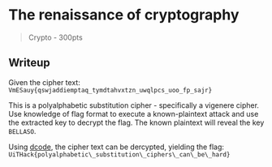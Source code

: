 # The renaissance of cryptography

> Crypto - 300pts

## Writeup

Given the cipher text:
`VmESauy{qswjaddiemptaq_tymdtahvxtzn_uwqlpcs_uoo_fp_sajr}`

This is a polyalphabetic substitution cipher - specifically a vigenere cipher.
Use knowledge of flag format to execute a known-plaintext attack and use the extracted key to decrypt the flag.
The known plaintext will reveal the key `BELLASO`.


Using [dcode](http://www.dcode.fr/vigenere-cipher), the cipher text can be dercypted, yielding the flag:
`UiTHack{polyalphabetic\_substitution\_ciphers\_can\_be\_hard}`
